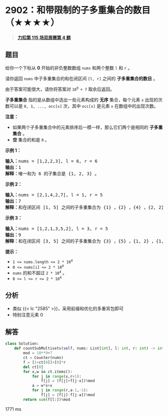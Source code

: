 # 2902：和带限制的子多重集合的数目（★★★★）


> <u>**[力扣第 115 场双周赛第 4 题](https://leetcode.cn/problems/count-of-sub-multisets-with-bounded-sum/)**</u>

## 题目

<p>给你一个下标从 <strong>0</strong> 开始的非负整数数组 <code>nums</code> 和两个整数 <code>l</code> 和 <code>r</code> 。</p>

<p>请你返回 <code>nums</code> 中子多重集合的和在闭区间 <code>[l, r]</code> 之间的 <strong>子多重集合的数目</strong> 。</p>

<p>由于答案可能很大，请你将答案对 <code>10<sup>9 </sup>+ 7</code> 取余后返回。</p>

<p><strong>子多重集合</strong> 指的是从数组中选出一些元素构成的 <strong>无序</strong> 集合，每个元素 <code>x</code> 出现的次数可以是 <code>0, 1, ..., occ[x]</code> 次，其中 <code>occ[x]</code> 是元素 <code>x</code> 在数组中的出现次数。</p>

<p><b>注意：</b></p>

<ul>
<li>如果两个子多重集合中的元素排序后一模一样，那么它们两个是相同的 <strong>子多重集合</strong> 。</li>
<li><strong>空</strong> 集合的和是 <code>0</code> 。</li>
</ul>



<p><strong>示例 1：</strong></p>

<pre>
<b>输入：</b>nums = [1,2,2,3], l = 6, r = 6
<b>输出：</b>1
<b>解释：</b>唯一和为 6 的子集合是 {1, 2, 3} 。
</pre>

<p><strong>示例 2：</strong></p>

<pre>
<b>输入：</b>nums = [2,1,4,2,7], l = 1, r = 5
<b>输出：</b>7
<b>解释：</b>和在闭区间 [1, 5] 之间的子多重集合为 {1} ，{2} ，{4} ，{2, 2} ，{1, 2} ，{1, 4} 和 {1, 2, 2} 。
</pre>

<p><strong>示例 3：</strong></p>

<pre>
<b>输入：</b>nums = [1,2,1,3,5,2], l = 3, r = 5
<b>输出：</b>9
<b>解释：</b>和在闭区间 [3, 5] 之间的子多重集合为 {3} ，{5} ，{1, 2} ，{1, 3} ，{2, 2} ，{2, 3} ，{1, 1, 2} ，{1, 1, 3} 和 {1, 2, 2} 。</pre>



<p><strong>提示：</strong></p>

<ul>
<li><code>1 &lt;= nums.length &lt;= 2 * 10<sup>4</sup></code></li>
<li><code>0 &lt;= nums[i] &lt;= 2 * 10<sup>4</sup></code></li>
<li><code>nums</code> 的和不超过 <code>2 * 10<sup>4</sup></code> 。</li>
<li><code>0 &lt;= l &lt;= r &lt;= 2 * 10<sup>4</sup></code></li>
</ul>


## 分析

- 类似 {{< lc "2585" >}}，采用前缀和优化的多重背包即可
- 特别注意元素 0 

## 解答


```python
class Solution:
    def countSubMultisets(self, nums: List[int], l: int, r: int) -> int:
        mod = 10**9+7
        ct = Counter(nums)
        f = [1+ct[0]]+[0]*r
        del ct[0]
        for x,w in ct.items():
            for j in range(x,r+1):
                f[j] = (f[j]+f[j-x])%mod
            a = w*x+x
            for j in range(r,a-1,-1):
                f[j] = (f[j]-f[j-a])%mod
        return sum(f[l:])%mod
```
1771 ms
